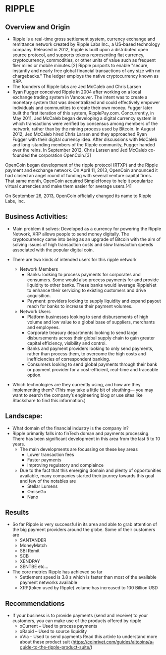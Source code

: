 # RIPPLE
## Overview and Origin
* Ripple is a real-time gross settlement system, currency exchange and remittance network created by Ripple Labs Inc., a US-based technology company. Released in 2012, Ripple is built upon a distributed open source protocol, and supports tokens representing fiat currency, cryptocurrency, commodities, or other units of value such as frequent flier miles or mobile minutes.[2] Ripple purports to enable "secure, instantly and nearly free global financial transactions of any size with no chargebacks." The ledger employs the native cryptocurrency known as XRP.
* The founders of Ripple labs are Jed McCaleb and Chris Larsen
* Ryan Fugger conceived Ripple in 2004 after working on a local exchange trading system in Vancouver. The intent was to create a monetary system that was decentralized and could effectively empower individuals and communities to create their own money. Fugger later built the first iteration of this system, RipplePay.com. Concurrently, in May 2011, Jed McCaleb began developing a digital currency system in which transactions were verified by consensus among members of the network, rather than by the mining process used by Bitcoin. In August 2012, Jed McCaleb hired Chris Larsen and they approached Ryan Fugger with their digital currency idea. After discussions with McCaleb and long-standing members of the Ripple community, Fugger handed over the reins. In September 2012, Chris Larsen and Jed McCaleb co-founded the corporation OpenCoin.[3]

OpenCoin began development of the ripple protocol (RTXP) and the Ripple payment and exchange network. On April 11, 2013, OpenCoin announced it had closed an angel round of funding with several venture capital firms. That same month, OpenCoin acquired SimpleHoney to help it popularize virtual currencies and make them easier for average users.[4]

On September 26, 2013, OpenCoin officially changed its name to Ripple Labs, Inc.
## Business Activities:
* Main problem it solves: Developed as a currency for powering the Ripple Network, XRP allows people to send money digitally. The cryptocurrency came into being as an upgrade of Bitcoin with the aim of solving issues of high transaction costs and slow transaction speeds associated with the popular digital coin.
* There are two kinds of intended users for this ripple network
    * Network Members
        * Banks: looking to process payments for corporates and consumers. Some would also process payments for and provide 
        liquidity to other banks. These banks would leverage RippleNet to enhance their servicing to existing
        customers and drive acquisition. 
        * Payment:  providers looking to supply liquidity and expand payout
        reach for banks to increase their payment volumes. 
    * Network Users
        * Platform businesses looking to send disbursements of high 
        volume and low value to a global base of suppliers, merchants
        and employees.
        * Corporate treasury departments
        looking to send large disbursements
        across their global supply chain
        to gain greater capital efficiency,
        visibility and control.
        * Banks and payment providers
        looking to only send payments,
        rather than process them, to
        overcome the high costs and
        inefficiencies of correspondent
        banking. 
        * Consumers looking to send
        global payments through their
        bank or payment provider for
        a cost-efficient, real-time and
        traceable option. 
        

* Which technologies are they currently using, and how are they implementing them?
(This may take a little bit of sleuthing–– you may want to search the company’s
engineering blog or use sites like Stackshare to find this information.)
## Landscape:
* What domain of the financial industry is the company in?
* Ripple primarily falls into finTech doman and payments processing. There has been significant development in this area from the last 5 to 10 years. 
    *  The main developments are focussing on these key areas
        * Lower transaction fees
        * Faster payments
        * Improving regulatory and complaince
    * Due to the fact that this emerging domain and plenty of opportunities available, many companies started their journey towards this goal and few of the notables are 
        * Stellar Lumens
        * OmiseGo
        * Nano
## Results
* So far Ripple is very successful in its area and able to grab attention of the big payment providers around the globe. Some of their customers are
    * SANTANDER
    * MoneyMatch
    * SBI Remit
    * SCB
    * XENDPAY
    * SENTBE etc...
* The core metrics Ripple has achieved so far 
    * Settlement speed is 3.8 s which is faster than most of the available payment networks available
    * XRP(token used by Ripple) volume has increased to 100 Billion USD
## Recommendations
* If your business is to provide payments (send and receive) to your customers, you can make use of the products offered by ripple
    * xCurrent – Used to process payments
    * xRapid – Used to source liquidity
    * xVia – Used to send payments
  Read this artivle to understand more about these product suit (https://coinrivet.com/guides/altcoins/a-guide-to-the-ripple-product-suite/)